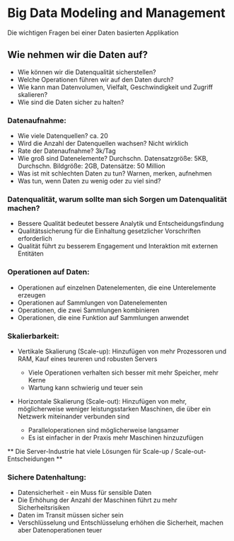 # Big Data Modeling and Management
Die wichtigen Fragen bei einer Daten basierten Applikation

## Wie nehmen wir die Daten auf?
- Wie können wir die Datenqualität sicherstellen?
- Welche Operationen führen wir auf den Daten durch?
- Wie kann man Datenvolumen, Vielfalt, Geschwindigkeit und Zugriff skalieren?
- Wie sind die Daten sicher zu halten?

### Datenaufnahme:
- Wie viele Datenquellen? ca. 20
- Wird die Anzahl der Datenquellen wachsen? Nicht wirklich
- Rate der Datenaufnahme? 3k/Tag
- Wie groß sind Datenelemente? Durchschn. Datensatzgröße: 5KB, Durchschn. Bildgröße: 2GB, Datensätze: 50 Million
- Was ist mit schlechten Daten zu tun? Warnen, merken, aufnehmen
- Was tun, wenn Daten zu wenig oder zu viel sind?

### Datenqualität, warum sollte man sich Sorgen um Datenqualität machen?
- Bessere Qualität bedeutet bessere Analytik und Entscheidungsfindung
- Qualitätssicherung für die Einhaltung gesetzlicher Vorschriften erforderlich
- Qualität führt zu besserem Engagement und Interaktion mit externen Entitäten

### Operationen auf Daten:
- Operationen auf einzelnen Datenelementen, die eine Unterelemente erzeugen
- Operationen auf Sammlungen von Datenelementen
- Operationen, die zwei Sammlungen kombinieren
- Operationen, die eine Funktion auf Sammlungen anwendet

### Skalierbarkeit:
- Vertikale Skalierung (Scale-up): Hinzufügen von mehr Prozessoren und RAM, Kauf eines teureren und robusten Servers
  - Viele Operationen verhalten sich besser mit mehr Speicher, mehr Kerne
  - Wartung kann schwierig und teuer sein

- Horizontale Skalierung (Scale-out): Hinzufügen von mehr, möglicherweise weniger leistungsstarken Maschinen, die über ein Netzwerk miteinander verbunden sind
  - Paralleloperationen sind möglicherweise langsamer
  - Es ist einfacher in der Praxis mehr Maschinen hinzuzufügen

** Die Server-Industrie hat viele Lösungen für Scale-up / Scale-out-Entscheidungen **

### Sichere Datenhaltung:
- Datensicherheit - ein Muss für sensible Daten
- Die Erhöhung der Anzahl der Maschinen führt zu mehr Sicherheitsrisiken
- Daten im Transit müssen sicher sein
- Verschlüsselung und Entschlüsselung erhöhen die Sicherheit, machen aber Datenoperationen teuer
